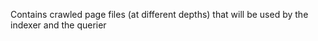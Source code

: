 Contains crawled page files (at different depths) that will be used by the indexer and the querier
 
